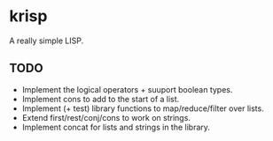 # krisp

A really simple LISP.

## TODO

- Implement the logical operators + suuport boolean types.
- Implement cons to add to the start of a list.
- Implement (+ test) library functions to map/reduce/filter over lists.
- Extend first/rest/conj/cons to work on strings.
- Implement concat for lists and strings in the library.
